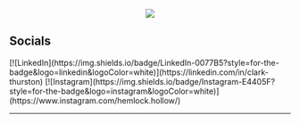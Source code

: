 <p align="center">
  <img src="https://i.giphy.com/media/v1.Y2lkPTc5MGI3NjExbmI4ajY3bHhuZ2l4MHh2c3NxczVieG91Z2lldG9qa3h4a2V0eG1ubiZlcD12MV9pbnRlcm5hbF9naWZfYnlfaWQmY3Q9Zw/QXwtfadqo7wbfmT46H/giphy.gif" /></p>

###

<h2>Socials</h2>
[![LinkedIn](https://img.shields.io/badge/LinkedIn-0077B5?style=for-the-badge&logo=linkedin&logoColor=white)](https://linkedin.com/in/clark-thurston)
[![Instagram](https://img.shields.io/badge/Instagram-E4405F?style=for-the-badge&logo=instagram&logoColor=white)](https://www.instagram.com/hemlock.hollow/)

---

<!--
**boohag/boohag** is a ✨ _special_ ✨ repository because its `README.md` (this file) appears on your GitHub profile.

Here are some ideas to get you started:

- 🔭 I’m currently working on ...
- 🌱 I’m currently learning ...
- 👯 I’m looking to collaborate on ...
- 🤔 I’m looking for help with ...
- 💬 Ask me about ...
- 📫 How to reach me: ...
- 😄 Pronouns: ...
- ⚡ Fun fact: ...
-->
